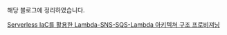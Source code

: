 해당 블로그에 정리하였습니다.

[Serverless IaC를 활용한 Lambda-SNS-SQS-Lambda 아키텍쳐 구조 프로비져닝
](
https://velog.io/@sororiri/Serverless-IaC%EB%A5%BC-%ED%99%9C%EC%9A%A9%ED%95%9C-Lambda-SNS-SQS-Lambda-%EC%95%84%ED%82%A4%ED%85%8D%EC%B3%90-%EA%B5%AC%EC%A1%B0-%ED%94%84%EB%A1%9C%EB%B9%84%EC%A0%B8%EB%8B%9D#step-5--%EC%A0%95%EC%83%81%EB%8F%99%EC%9E%91-%ED%99%95%EC%9D%B8)
